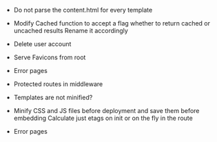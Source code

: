 * Do not parse the content.html for every template
* Modify Cached function to accept a flag whether to return cached or uncached results
  Rename it accordingly

* Delete user account

* Serve Favicons from root
* Error pages
* Protected routes in middleware

* Templates are not minified?
* Minify CSS and JS files before deployment and save them before embedding
  Calculate just etags on init or on the fly in the route
* Error pages